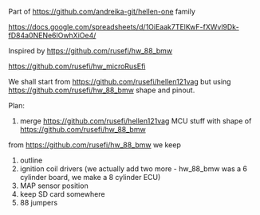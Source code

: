 Part of https://github.com/andreika-git/hellen-one family

https://docs.google.com/spreadsheets/d/1OiEaak7TElKwF-fXWvl9Dk-fD84a0NENe6lOwhXiOe4/

Inspired by https://github.com/rusefi/hw_88_bmw

https://github.com/rusefi/hw_microRusEfi

We shall start from https://github.com/rusefi/hellen121vag but using https://github.com/rusefi/hw_88_bmw shape and pinout.

Plan:

1) merge https://github.com/rusefi/hellen121vag MCU stuff with shape of https://github.com/rusefi/hw_88_bmw

from https://github.com/rusefi/hw_88_bmw we keep
   1) outline
   2) ignition coil drivers (we actually add two more - hw_88_bmw was a 6 cylinder board, we make a 8 cylinder ECU)
   3) MAP sensor position
   4) keep SD card somewhere
   5) 88 jumpers
  
